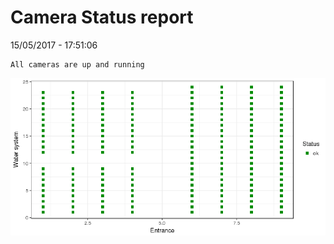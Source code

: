 Camera Status report
================
15/05/2017 - 17:51:06

    All cameras are up and running

![](camreport_files/figure-markdown_github/unnamed-chunk-2-1.png)
